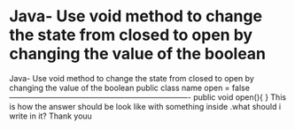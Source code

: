 
# Java- Use void method to change the state from closed to open by changing the value of the boolean

Java-
Use void method to change the state from closed to open by changing the value of the boolean
public class name
open = false
———————————————————————-
public void open(){
}
This is how the answer should be look like with something inside .what should i write in it? Thank youu

        